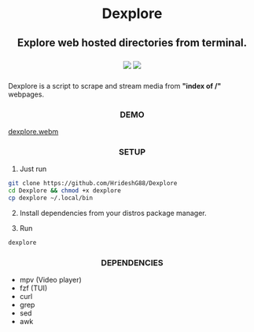 <h1 align=center>Dexplore</h1>

<h2 align=center>Explore web hosted directories from terminal.

<p align=center>
  <a href="https://makeapullrequest.com"><img src="https://img.shields.io/badge/PRs-welcome-brightblue.svg?style=flat-square"></a>
  <img src="https://img.shields.io/badge/OS-linux-orange.svg?style=flat-square">
</p>
</h2>

Dexplore is a script to scrape and stream media from <strong>"index of /"</strong> webpages.

<h3 align=center>DEMO</h3>

[dexplore.webm](https://github.com/HrideshG88/Dexplore/assets/37382537/e37b997d-9afe-497a-84a6-8413fe3c20df)

<h3 align=center>SETUP</h3>

1. Just run
```bash
git clone https://github.com/HrideshG88/Dexplore
cd Dexplore && chmod +x dexplore
cp dexplore ~/.local/bin

```
2. Install dependencies from your distros package manager.

3. Run
```bash
dexplore
```
<h3 align=center>DEPENDENCIES</h3>

- mpv (Video player)
- fzf (TUI)
- curl 
- grep 
- sed
- awk
